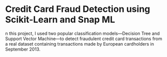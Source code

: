 # Credit Card Fraud Detection using Scikit-Learn and Snap ML
n this project, I used two popular classification models—Decision Tree and Support Vector Machine—to detect fraudulent credit card transactions from a real dataset containing transactions made by European cardholders in September 2013.
